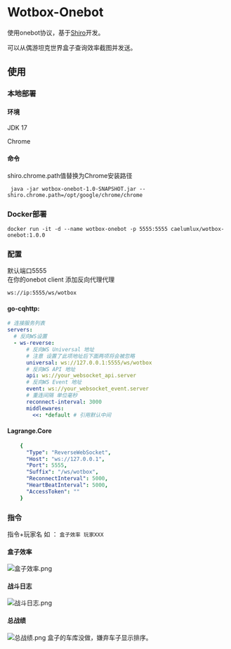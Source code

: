 # Wotbox-Onebot

使用onebot协议，基于[Shiro](https://github.com/MisakaTAT/Shiro)开发。


可以从偶游坦克世界盒子查询效率截图并发送。


## 使用

### 本地部署
#### 环境

JDK 17

Chrome

#### 命令

shiro.chrome.path值替换为Chrome安装路径

``` java -jar wotbox-onebot-1.0-SNAPSHOT.jar --shiro.chrome.path=/opt/google/chrome/chrome```

### Docker部署


```
docker run -it -d --name wotbox-onebot -p 5555:5555 caelumlux/wotbox-onebot:1.0.0
 ```
### 配置

默认端口5555   
在你的onebot client 添加反向代理代理

```ws://ip:5555/ws/wotbox```

#### go-cqhttp:

```yaml
# 连接服务列表
servers:
  # 反向WS设置
  - ws-reverse:
      # 反向WS Universal 地址
      # 注意 设置了此项地址后下面两项将会被忽略
      universal: ws://127.0.0.1:5555/ws/wotbox
      # 反向WS API 地址
      api: ws://your_websocket_api.server
      # 反向WS Event 地址
      event: ws://your_websocket_event.server
      # 重连间隔 单位毫秒
      reconnect-interval: 3000
      middlewares:
        <<: *default # 引用默认中间

```
#### Lagrange.Core
```yaml
    {
      "Type": "ReverseWebSocket",
      "Host": "ws://127.0.0.1",
      "Port": 5555,
      "Suffix": "/ws/wotbox",
      "ReconnectInterval": 5000,
      "HeartBeatInterval": 5000,
      "AccessToken": ""
    }

```

### 指令

指令+玩家名 如 ：
```盒子效率 玩家XXX```

#### 盒子效率

![盒子效率.png](盒子效率.png)

#### 战斗日志
![战斗日志.png](战斗日志.png)
#### 总战绩
![总战绩.png](总战绩.png)
盒子的车库没做，嫌弃车子显示排序。

